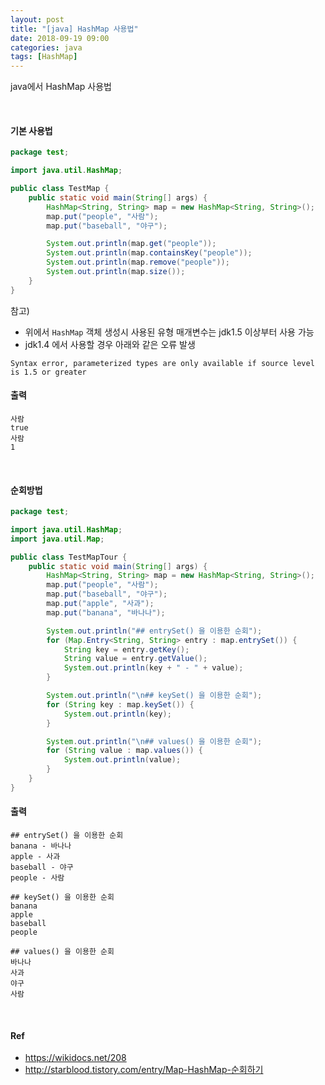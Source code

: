 ```yaml
---
layout: post
title: "[java] HashMap 사용법"
date: 2018-09-19 09:00
categories: java
tags: [HashMap]
---
```


java에서 HashMap 사용법

<br>

#### 기본 사용법

```java
package test;

import java.util.HashMap;

public class TestMap {
    public static void main(String[] args) {
        HashMap<String, String> map = new HashMap<String, String>();
        map.put("people", "사람");
        map.put("baseball", "야구");

        System.out.println(map.get("people"));
        System.out.println(map.containsKey("people"));
        System.out.println(map.remove("people"));
        System.out.println(map.size());
    }
}
```

참고)

- 위에서 `HashMap` 객체 생성시 사용된 유형 매개변수는 jdk1.5 이상부터 사용 가능
- jdk1.4 에서 사용할 경우 아래와 같은 오류 발생

```
Syntax error, parameterized types are only available if source level is 1.5 or greater
```

#### 출력

```
사람
true
사람
1
```

<br>

#### 순회방법

```java
package test;

import java.util.HashMap;
import java.util.Map;

public class TestMapTour {
    public static void main(String[] args) {
        HashMap<String, String> map = new HashMap<String, String>();
        map.put("people", "사람");
        map.put("baseball", "야구");
        map.put("apple", "사과");
        map.put("banana", "바나나");

        System.out.println("## entrySet() 을 이용한 순회");
        for (Map.Entry<String, String> entry : map.entrySet()) {
            String key = entry.getKey();
            String value = entry.getValue();
            System.out.println(key + " - " + value);
        }

        System.out.println("\n## keySet() 을 이용한 순회");
        for (String key : map.keySet()) {
            System.out.println(key);
        }

        System.out.println("\n## values() 을 이용한 순회");
        for (String value : map.values()) {
            System.out.println(value);
        }
    }
}
```

#### 출력

```
## entrySet() 을 이용한 순회
banana - 바나나
apple - 사과
baseball - 야구
people - 사람

## keySet() 을 이용한 순회
banana
apple
baseball
people

## values() 을 이용한 순회
바나나
사과
야구
사람
```

<br>

#### Ref

- <https://wikidocs.net/208>
- <http://starblood.tistory.com/entry/Map-HashMap-순회하기>

